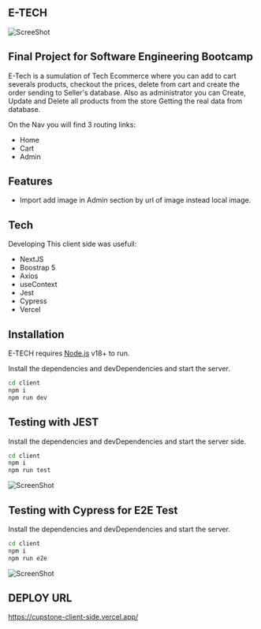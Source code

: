 ## E-TECH 
![ScreeShot](https://i.ibb.co/QXZQP33/Screenshot-from-2023-06-05-14-05-29.png)

## Final Project for Software Engineering Bootcamp

E-Tech is a sumulation of Tech Ecommerce where you can add to cart severals products, checkout the prices, delete from cart and create the order sending to Seller's database. Also as administrator you can Create, Update and Delete all products from the store Getting the real data from database.

On the Nav you will find 3 routing links:


- Home
- Cart
- Admin 

## Features

- Import add image in Admin section by url of image instead local image.





## Tech

Developing This client side was usefull:
- NextJS
- Boostrap 5
- Axios
- useContext 
- Jest
- Cypress
- Vercel

## Installation

E-TECH requires [Node.js](https://nodejs.org/) v18+ to run.

Install the dependencies and devDependencies and start the server.

```sh
cd client
npm i
npm run dev
```

## Testing with JEST
Install the dependencies and devDependencies and start the server side.

```sh
cd client
npm i
npm run test
```
![ScreenShot](https://i.ibb.co/0nYMqyr/Screenshot-from-2023-06-05-13-40-40.png)

## Testing with Cypress for E2E Test

Install the dependencies and devDependencies and start the server.

```sh
cd client
npm i
npm run e2e
```

![ScreenShot](https://i.ibb.co/6XFxJzD/Screenshot-from-2023-06-05-13-32-25.png)

## DEPLOY URL
https://cupstone-client-side.vercel.app/
